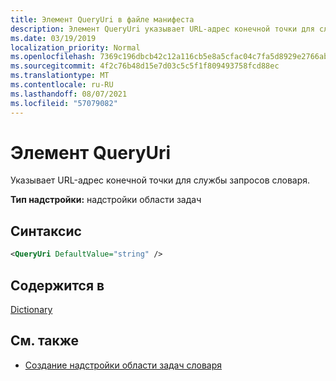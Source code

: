 ```yaml
---
title: Элемент QueryUri в файле манифеста
description: Элемент QueryUri указывает URL-адрес конечной точки для службы запросов словаря.
ms.date: 03/19/2019
localization_priority: Normal
ms.openlocfilehash: 7369c196dbcb42c12a116cb5e8a5cfac04c7fa5d8929e2766ab5b2a16f6e4593
ms.sourcegitcommit: 4f2c76b48d15e7d03c5c5f1f809493758fcd88ec
ms.translationtype: MT
ms.contentlocale: ru-RU
ms.lasthandoff: 08/07/2021
ms.locfileid: "57079082"
---
```

# <a name="queryuri-element"></a>Элемент QueryUri

Указывает URL-адрес конечной точки для службы запросов словаря.

**Тип надстройки:** надстройки области задач

## <a name="syntax"></a>Синтаксис

```XML
<QueryUri DefaultValue="string" />
```

## <a name="contained-in"></a>Содержится в

[Dictionary](dictionary.md)

## <a name="see-also"></a>См. также

- [Создание надстройки области задач словаря](../../word/dictionary-task-pane-add-ins.md)
